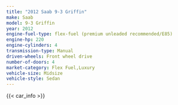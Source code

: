 ```yaml
---
title: "2012 Saab 9-3 Griffin"
make: Saab
model: 9-3 Griffin
year: 2012
engine-fuel-type: flex-fuel (premium unleaded recommended/E85)
engine-hp: 220
engine-cylinders: 4
transmission-type: Manual
driven-wheels: Front wheel drive
number-of-doors: 4
market-category: Flex Fuel,Luxury
vehicle-size: Midsize
vehicle-style: Sedan
---
```


{{< car_info >}}
